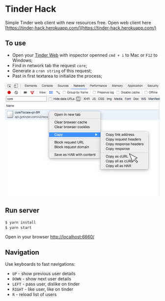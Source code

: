 # Tinder Hack

Simple Tinder web client with new resources free. Open web client here [https://tinder-hack.herokuapp.com/](https://tinder-hack.herokuapp.com/)

## To use

- Open your [Tinder Web](https://tinder.com/) with inspector openned `cmd + i` to Mac or `F12` to Windows;
- Find in network tab the request `core`;
- Generate a `cron string` of this request;
- Past in first textarea to initialize the process;

![example](https://raw.githubusercontent.com/welingtonsampaio/tinder-hack/master/assets/images/example.png)


## Run server

```bash
$ yarn install
$ yarn start
```

Open in your browser [http://localhost:6660/](http://localhost:6660/)

## Navigation

Use keyboards to fast navigations:

- `UP` - show previous user details
- `DOWN` - show next user details
- `LEFT` - pass user, dislike on tinder
- `RIGHT` - like user, like on tinder
- `R` - reload list of users
